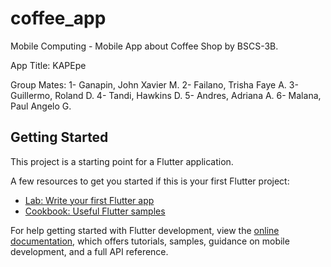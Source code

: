 # coffee_app

Mobile Computing - Mobile App about Coffee Shop by BSCS-3B.

App Title: KAPEpe

Group Mates:
1- Ganapin, John Xavier M.
2- Failano, Trisha Faye A.
3- Guillermo, Roland D.
4- Tandi, Hawkins D.
5- Andres, Adriana A.
6- Malana, Paul Angelo G.


## Getting Started

This project is a starting point for a Flutter application.

A few resources to get you started if this is your first Flutter project:

- [Lab: Write your first Flutter app](https://docs.flutter.dev/get-started/codelab)
- [Cookbook: Useful Flutter samples](https://docs.flutter.dev/cookbook)

For help getting started with Flutter development, view the
[online documentation](https://docs.flutter.dev/), which offers tutorials,
samples, guidance on mobile development, and a full API reference.
